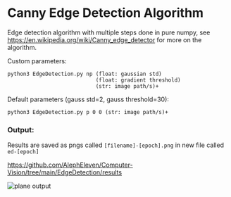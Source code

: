 # Canny Edge Detection Algorithm

Edge detection algorithm with multiple steps done in pure numpy, see https://en.wikipedia.org/wiki/Canny_edge_detector for more on the algorithm.


Custom parameters:
```
python3 EdgeDetection.py np (float: gaussian std) 
                            (float: gradient threshold) 
                            (str: image path/s)+
```

Default parameters (gauss std=2, gauss threshold=30):

```
python3 EdgeDetection.py p 0 0 (str: image path/s)+
```

### Output:

Results are saved as pngs called ```[filename]-[epoch].png``` in new file called ```ed-[epoch]```


https://github.com/AlephEleven/Computer-Vision/tree/main/EdgeDetection/results

![plane output](https://github.com/AlephEleven/Computer-Vision/tree/main/EdgeDetection/results/plane.png?raw=true)

